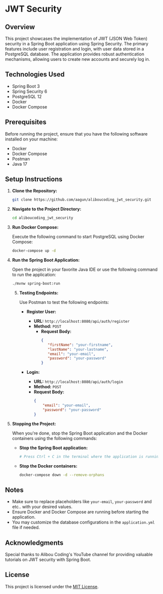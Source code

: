 # JWT Security

## Overview

This project showcases the implementation of JWT (JSON Web Token) security in a Spring Boot application using Spring Security. The primary features include user registration and login, with user data stored in a PostgreSQL database. The application provides robust authentication mechanisms, allowing users to create new accounts and securely log in.


## Technologies Used

- Spring Boot 3
- Spring Security 6
- PostgreSQL 12
- Docker
- Docker Compose

## Prerequisites

Before running the project, ensure that you have the following software installed on your machine:

- Docker
- Docker Compose
- Postman
- Java 17

## Setup Instructions

1. **Clone the Repository:**

    ```bash
    git clone https://github.com/aagun/aliboucoding_jwt_security.git
    ```

2. **Navigate to the Project Directory:**

    ```bash
    cd aliboucoding_jwt_security
    ```

3. **Run Docker Compose:**

   Execute the following command to start PostgreSQL using Docker Compose:

    ```bash
    docker-compose up -d
    ```

4. **Run the Spring Boot Application:**

   Open the project in your favorite Java IDE or use the following command to run the application:

    ```bash
    ./mvnw spring-boot:run
    ```

   5. **Testing Endpoints:**

      Use Postman to test the following endpoints:

       - **Register User:**
           - **URL:** `http://localhost:8080/api/auth/register`
           - **Method:** `POST`
             - **Request Body:**
                 ```json
                 {
                    "firstName": "your-firstname",
                    "lastName": "your-lastname",
                    "email": "your-email",
                    "password": "your-password"
                 }
                 ```

       - **Login:**
           - **URL:** `http://localhost:8080/api/auth/login`
           - **Method:** `POST`
           - **Request Body:**
               ```json
               {
                   "email": "your-email",
                   "password": "your-password"
               }
               ```

6. **Stopping the Project:**

   When you're done, stop the Spring Boot application and the Docker containers using the following commands:

    - **Stop the Spring Boot application:**
        ```bash
        # Press Ctrl + C in the terminal where the application is running
        ```

    - **Stop the Docker containers:**
        ```bash
        docker-compose down -d --remove-orphans
        ```

## Notes

- Make sure to replace placeholders like `your-email`, `your-password` and etc.. with your desired values.
- Ensure Docker and Docker Compose are running before starting the application.
- You may customize the database configurations in the `application.yml` file if needed.

## Acknowledgments

Special thanks to Alibou Coding's YouTube channel for providing valuable tutorials on JWT security with Spring Boot.

## License

This project is licensed under the [MIT License](LICENSE).

